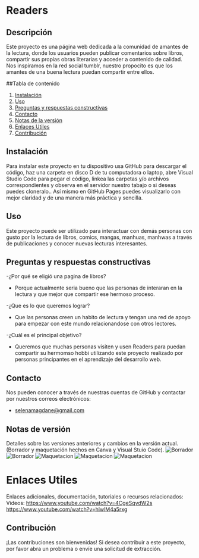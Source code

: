 # Readers
## Descripción 
Este proyecto es una página web dedicada a la comunidad de amantes de la lectura, donde los usuarios pueden publicar comentarios sobre libros, compartir sus propias obras literarias y acceder a contenido de calidad. Nos inspiramos en la red social tumblr, nuestro propocito es que los amantes de una buena lectura puedan compartir entre ellos.

##Tabla de contenido
1. [Instalación](#instalación)
2. [Uso](#uso)
3. [Preguntas y respuestas constructivas](#preguntas-y-respuestas-constructiva)
4. [Contacto](#contacto)
5. [Notas de la versión](#notas-de-la-versión)
6. [Enlaces Utiles](#enlaces-utiles)
7. [Contribución](#Contribución)

## Instalación
Para instalar este proyecto en tu dispositivo usa GitHub para descargar el código, haz una carpeta en disco D de tu computadora o laptop, abre Visual Studio Code para pegar el código, linkea las carpetas y/o archivos correspondientes y observa en el servidor nuestro tabajo o si deseas puedes cloneralo.. Así mismo en GitHub Pages puedes visualizarlo con mejor claridad y de una manera más práctica y sencilla.

## Uso
Este proyecto puede ser utilizado para interactuar con demás personas con gusto por la lectura de libros, comics, mangas, manhuas, manhwas a través de publicaciones y conocer nuevas lecturas interesantes.

## Preguntas y respuestas constructivas
-¿Por qué se eligió una pagina de libros?
* Porque actualmente seria bueno que las personas de interaran en la lectura y que mejor que compartir ese hermoso proceso.

-¿Que es lo que queremos lograr?
* Que las personas creen un habito de lectura y tengan una red de apoyo para empezar con este mundo relacionandose con otros lectores.

-¿Cuál es el principal objetivo?
* Queremos que muchas personas visiten y usen Readers para puedan compartir su hermomso hobbi utilizando este proyecto realizado por personas principantes en el aprendizaje del desarrollo web.

## Contacto
Nos pueden conocer a través de nuestras cuentas de GitHub y contactar por nuestros correos electrónicos:
- selenamagdane@gmail.com

## Notas de versión
Detalles sobre las versiones anteriores y cambios en la versión actual. (Borrador y maquetación hechos en Canva y Visual Stuio Code).
![Borrador](<assets/img/IMG-20240309-WA0087.jpeg>)
![Borrador](<assets/img/IMG-20240309-WA0089.jpeg>)
![Maquetacion](<assets/img/Maqueta 2.png>)
![Maquetacion](<assets/img/maqueta 1.png>)
![Maquetacion](<assets/img/maqueta 3.png>)

# Enlaces Utiles

Enlaces adicionales, documentación, tutoriales o recursos relacionados: Videos: https://www.youtube.com/watch?v=4CgeSqvdW2s https://www.youtube.com/watch?v=hlwlM4a5rxg

## Contribución
¡Las contribuciones son bienvenidas! Si desea contribuir a este proyecto, por favor abra un problema o envíe una solicitud de extracción.
